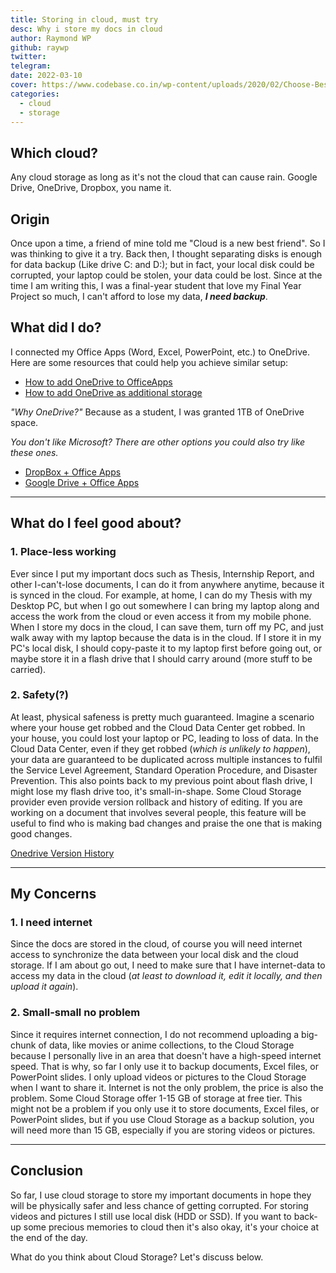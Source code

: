 ```yaml
---
title: Storing in cloud, must try
desc: Why i store my docs in cloud
author: Raymond WP
github: raywp
twitter:
telegram:
date: 2022-03-10
cover: https://www.codebase.co.in/wp-content/uploads/2020/02/Choose-Best-Cloud-Storage-Provider-For-Your-Requirement.jpg
categories:
  - cloud
  - storage
---
```


## Which cloud?

Any cloud storage as long as it's not the cloud that can cause rain. Google Drive, OneDrive, Dropbox, you name it.

## Origin

Once upon a time, a friend of mine told me "Cloud is a new best friend". So I was thinking to give it a try. Back then, I thought separating disks is enough for data backup (Like drive C: and D:); but in fact, your local disk could be corrupted, your laptop could be stolen, your data could be lost. Since at the time I am writing this, I was a final-year student that love my Final Year Project so much, I can't afford to lose my data, **_I need backup_**.

## What did I do?

I connected my Office Apps (Word, Excel, PowerPoint, etc.) to OneDrive. Here are some resources that could help you achieve similar setup:

- [How to add OneDrive to OfficeApps](https://support.microsoft.com/en-us/office/how-to-add-onedrive-as-a-service-3ae78a39-c0de-4c86-8abc-ad519b6de44e)
- [How to add OneDrive as additional storage](https://support.microsoft.com/en-us/office/sync-files-with-onedrive-files-on-demand-1ab17c60-af03-4c63-a24c-bb1e131f76c9)

_"Why OneDrive?"_
Because as a student, I was granted 1TB of OneDrive space.

_You don't like Microsoft? There are other options you could also try like these ones._

- [DropBox + Office Apps](https://help.dropbox.com/installs-integrations/third-party/adding-place-microsoft-office)
- [Google Drive + Office Apps](https://www.coolcatteacher.com/how-to-add-google-drive-to-microsoft-word/)

---

## What do I feel good about?

### 1. Place-less working

Ever since I put my important docs such as Thesis, Internship Report, and other I-can't-lose documents, I can do it from anywhere anytime, because it is synced in the cloud.
For example, at home, I can do my Thesis with my Desktop PC, but when I go out somewhere I can bring my laptop along and access the work from the cloud or even access it from my mobile phone.
When I store my docs in the cloud, I can save them, turn off my PC, and just walk away with my laptop because the data is in the cloud.
If I store it in my PC's local disk, I should copy-paste it to my laptop first before going out, or maybe store it in a flash drive that I should carry around (more stuff to be carried).

### 2. Safety(?)

At least, physical safeness is pretty much guaranteed.
Imagine a scenario where your house get robbed and the Cloud Data Center get robbed.
In your house, you could lost your laptop or PC, leading to loss of data.
In the Cloud Data Center, even if they get robbed (_which is unlikely to happen_), your data are guaranteed to be duplicated across multiple instances to fulfil the Service Level Agreement, Standard Operation Procedure, and Disaster Prevention.
This also points back to my previous point about flash drive, I might lose my flash drive too, it's small-in-shape.
Some Cloud Storage provider even provide version rollback and history of editing. If you are working on a document that involves several people, this feature will be useful to find who is making bad changes and praise the one that is making good changes.

[Onedrive Version History](https://support.microsoft.com/en-us/office/restore-a-previous-version-of-a-file-stored-in-onedrive-159cad6d-d76e-4981-88ef-de6e96c93893)

---

## My Concerns

### 1. I need internet

Since the docs are stored in the cloud, of course you will need internet access to synchronize the data between your local disk and the cloud storage. If I am about go out, I need to make sure that I have internet-data to access my data in the cloud (_at least to download it, edit it locally, and then upload it again_).

### 2. Small-small no problem

Since it requires internet connection, I do not recommend uploading a big-chunk of data, like movies or anime collections, to the Cloud Storage because I personally live in an area that doesn't have a high-speed internet speed. That is why, so far I only use it to backup documents, Excel files, or PowerPoint slides. I only upload videos or pictures to the Cloud Storage when I want to share it.
Internet is not the only problem, the price is also the problem. Some Cloud Storage offer 1-15 GB of storage at free tier. This might not be a problem if you only use it to store documents, Excel files, or PowerPoint slides, but if you use Cloud Storage as a backup solution, you will need more than 15 GB, especially if you are storing videos or pictures.

---

## Conclusion

So far, I use cloud storage to store my important documents in hope they will be physically safer and less chance of getting corrupted. For storing videos and pictures I still use local disk (HDD or SSD). If you want to back-up some precious memories to cloud then it's also okay, it's your choice at the end of the day.

What do you think about Cloud Storage? Let's discuss below.
